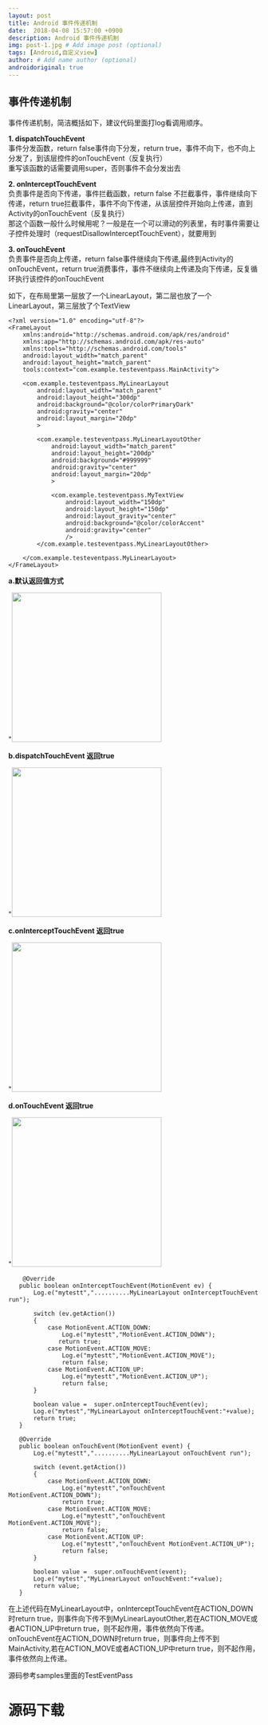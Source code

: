 ```yaml
---
layout: post
title: Android 事件传递机制
date:  2018-04-08 15:57:00 +0900
description: Android 事件传递机制
img: post-1.jpg # Add image post (optional)
tags: [Android,自定义view]
author: # Add name author (optional)
androidoriginal: true
---
```


## **事件传递机制** ##

事件传递机制，简洁概括如下，建议代码里面打log看调用顺序。

**1. dispatchTouchEvent**<br>
事件分发函数，return false事件向下分发，return true，事件不向下，也不向上分发了，到该层控件的onTouchEvent（反复执行）<br>
重写该函数的话需要调用super，否则事件不会分发出去

**2. onInterceptTouchEvent**<br>
负责事件是否向下传递，事件拦截函数，return false 不拦截事件，事件继续向下传递，return true拦截事件，事件不向下传递，从该层控件开始向上传递，直到Activity的onTouchEvent（反复执行）<br>
那这个函数一般什么时候用呢？一般是在一个可以滑动的列表里，有时事件需要让子控件处理时（requestDisallowInterceptTouchEvent），就要用到

**3. onTouchEvent**<br>
负责事件是否向上传递，return false事件继续向下传递,最终到Activity的onTouchEvent，return true消费事件，事件不继续向上传递及向下传递，反复循环执行该控件的onTouchEvent


如下，在布局里第一层放了一个LinearLayout，第二层也放了一个LinearLayout，第三层放了个TextView

```
<?xml version="1.0" encoding="utf-8"?>
<FrameLayout
    xmlns:android="http://schemas.android.com/apk/res/android"
    xmlns:app="http://schemas.android.com/apk/res-auto"
    xmlns:tools="http://schemas.android.com/tools"
    android:layout_width="match_parent"
    android:layout_height="match_parent"
    tools:context="com.example.testeventpass.MainActivity">

    <com.example.testeventpass.MyLinearLayout
        android:layout_width="match_parent"
        android:layout_height="300dp"
        android:background="@color/colorPrimaryDark"
        android:gravity="center"
        android:layout_margin="20dp"
        >

        <com.example.testeventpass.MyLinearLayoutOther
            android:layout_width="match_parent"
            android:layout_height="200dp"
            android:background="#999999"
            android:gravity="center"
            android:layout_margin="20dp"
            >

            <com.example.testeventpass.MyTextView
                android:layout_width="150dp"
                android:layout_height="150dp"
                android:layout_gravity="center"
                android:background="@color/colorAccent"
                android:gravity="center"
                />
        </com.example.testeventpass.MyLinearLayoutOther>

    </com.example.testeventpass.MyLinearLayout>
</FrameLayout>
```

**a.默认返回值方式**

"<img src="{{site.imagepath}}/assets/img/blog/androidoriginal/view/eventpass/first.jpg" height = "300px"/>

**b.dispatchTouchEvent 返回true**

"<img src="{{site.imagepath}}/assets/img/blog/androidoriginal/view/eventpass/second.jpg" height = "300px"/>

**c.onInterceptTouchEvent 返回true**

"<img src="{{site.imagepath}}/assets/img/blog/androidoriginal/view/eventpass/third.jpg" height = "300px"/>

**d.onTouchEvent 返回true**

"<img src="{{site.imagepath}}/assets/img/blog/androidoriginal/view/eventpass/four.jpg" height = "300px"/>



```
    @Override
   public boolean onInterceptTouchEvent(MotionEvent ev) {
       Log.e("mytestt","..........MyLinearLayout onInterceptTouchEvent run");

       switch (ev.getAction())
       {
           case MotionEvent.ACTION_DOWN:
               Log.e("mytestt","MotionEvent.ACTION_DOWN");
              return true;
           case MotionEvent.ACTION_MOVE:
               Log.e("mytestt","MotionEvent.ACTION_MOVE");
               return false;
           case MotionEvent.ACTION_UP:
               Log.e("mytestt","MotionEvent.ACTION_UP");
               return false;
       }

       boolean value =  super.onInterceptTouchEvent(ev);
       Log.e("mytest","MyLinearLayout onInterceptTouchEvent:"+value);
       return true;
   }

   @Override
   public boolean onTouchEvent(MotionEvent event) {
       Log.e("mytestt","..........MyLinearLayout onTouchEvent run");

       switch (event.getAction())
       {
           case MotionEvent.ACTION_DOWN:
               Log.e("mytestt","onTouchEvent MotionEvent.ACTION_DOWN");
               return true;
           case MotionEvent.ACTION_MOVE:
               Log.e("mytestt","onTouchEvent MotionEvent.ACTION_MOVE");
               return false;
           case MotionEvent.ACTION_UP:
               Log.e("mytestt","onTouchEvent MotionEvent.ACTION_UP");
               return false;
       }

       boolean value =  super.onTouchEvent(event);
       Log.e("mytest","MyLinearLayout onTouchEvent:"+value);
       return value;
   }
```

在上述代码在MyLinearLayout中，onInterceptTouchEvent在ACTION_DOWN时return true，则事件向下传不到MyLinearLayoutOther,若在ACTION_MOVE或者ACTION_UP中return true，则不起作用，事件依然向下传递。<br>
onTouchEvent在ACTION_DOWN时return true，则事件向上传不到MainActivity,若在ACTION_MOVE或者ACTION_UP中return true，则不起作用，事件依然向上传递。




源码参考samples里面的TestEventPass
<h1><a href="https://github.com/leach-chen/TestProject/tree/master/samples/TestEventPass" style="text-decoration: none;" target="_blank" title="源码下载">源码下载</a><h1>
